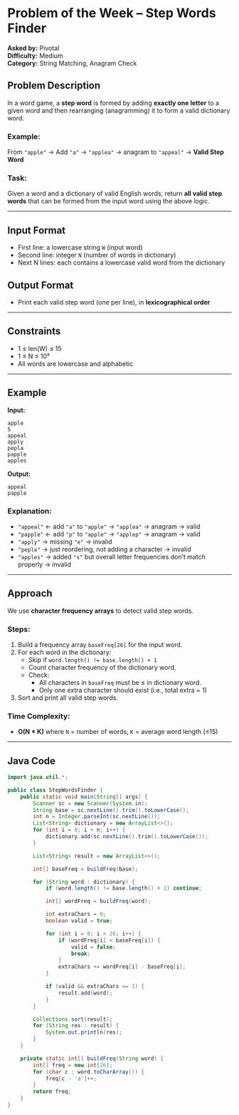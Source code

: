 # Problem of the Week – Step Words Finder

**Asked by:** Pivotal  
**Difficulty:** Medium  
**Category:** String Matching, Anagram Check

## Problem Description

In a word game, a **step word** is formed by adding **exactly one letter** to a given word and then rearranging (anagramming) it to form a valid dictionary word.

### Example:
From `"apple"` → Add `"a"` → `"applea"` → anagram to `"appeal"` → **Valid Step Word**

### Task:
Given a word and a dictionary of valid English words, return **all valid step words** that can be formed from the input word using the above logic.

---

## Input Format
- First line: a lowercase string `W` (input word)
- Second line: integer `N` (number of words in dictionary)
- Next N lines: each contains a lowercase valid word from the dictionary

## Output Format
- Print each valid step word (one per line), in **lexicographical order**

---

## Constraints
- 1 ≤ len(W) ≤ 15  
- 1 ≤ N ≤ 10⁵  
- All words are lowercase and alphabetic

---

## Example

**Input:**
```
apple
5
appeal
apply
pepla
papple
apples
```

**Output:**
```
appeal
papple
```

### Explanation:
- `"appeal"` ← add `"a"` to `"apple"` → `"applea"` → anagram → valid  
- `"papple"` ← add `"p"` to `"apple"` → `"applep"` → anagram → valid  
- `"apply"` → missing `"e"` → invalid  
- `"pepla"` → just reordering, not adding a character → invalid  
- `"apples"` → added `"s"` but overall letter frequencies don’t match properly → invalid

---

## Approach

We use **character frequency arrays** to detect valid step words.

### Steps:
1. Build a frequency array `baseFreq[26]` for the input word.
2. For each word in the dictionary:
   - Skip if `word.length() != base.length() + 1`
   - Count character frequency of the dictionary word.
   - Check:
     - All characters in `baseFreq` must be ≤ in dictionary word.
     - Only one extra character should exist (i.e., total extra = 1)
3. Sort and print all valid step words.

### Time Complexity:
- **O(N * K)** where `N` = number of words, `K` = average word length (≤15)

---

## Java Code

```java
import java.util.*;

public class StepWordsFinder {
    public static void main(String[] args) {
        Scanner sc = new Scanner(System.in);
        String base = sc.nextLine().trim().toLowerCase();
        int n = Integer.parseInt(sc.nextLine());
        List<String> dictionary = new ArrayList<>();
        for (int i = 0; i < n; i++) {
            dictionary.add(sc.nextLine().trim().toLowerCase());
        }

        List<String> result = new ArrayList<>();

        int[] baseFreq = buildFreq(base);

        for (String word : dictionary) {
            if (word.length() != base.length() + 1) continue;

            int[] wordFreq = buildFreq(word);

            int extraChars = 0;
            boolean valid = true;

            for (int i = 0; i < 26; i++) {
                if (wordFreq[i] < baseFreq[i]) {
                    valid = false;
                    break;
                }
                extraChars += wordFreq[i] - baseFreq[i];
            }

            if (valid && extraChars == 1) {
                result.add(word);
            }
        }

        Collections.sort(result);
        for (String res : result) {
            System.out.println(res);
        }
    }

    private static int[] buildFreq(String word) {
        int[] freq = new int[26];
        for (char c : word.toCharArray()) {
            freq[c - 'a']++;
        }
        return freq;
    }
}
```
